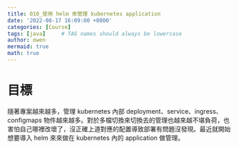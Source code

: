 ```yaml
---
title: 010_使用 helm 來管理 kubernetes application
date: '2022-08-17 16:09:00 +0800'
categories: [Course]
tags: [java]     # TAG names should always be lowercase
author: owen
mermaid: true
math: true
---
```


# 目標
隨著專案越來越多，管理 kubernetes 內部 deployment、service、ingress、configmaps 物件越來越多。對於多檔切換來切換去的管理也越來越不堪負荷，也害怕自己哪裡改壞了，沒正確上道對應的配置導致部署有問題沒發現。最近就開始想要導入 helm 來來做在 kubernetes 內的 application 做管理。

